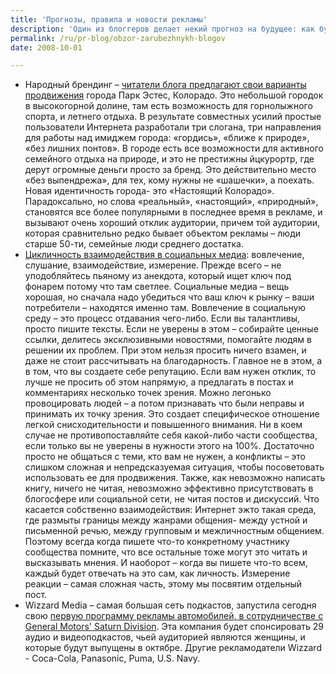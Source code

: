 ```yaml
---
title: 'Прогнозы, правила и новости рекламы'
description: 'Один из блоггеров делает некий прогноз на будущее: как будут выглядеть рекламные носители? Во-первых, появится монументальная реклама, в виде скульптур, зданий и барельефов. Во-вторых, учитывая некоторые случаи размещения рекламы на теле человека, можно предположить что появится реклама, наносящаяся специальной краской, так чтобы ее было видно только в ультрафиолетовых лучах, которые используются в клубе, либо в свете рентгеновских лучей. Возможно, для увеличения лояльности собственных сотрудников компании будут наносить на их тела корпоративные татуировки – этот прием уже использовала успешная в прошлом корпорация «якудза». Будет далее исследоваться туалетная тема, уже сейчас довольно популярная среди рекламистов – и возможно, реклама станет наноситься не толкьо на стены и двери, но и на сами писсуары и унитазы. Правда, тут рекламистам придется хорошо подумать над сообщением. Далее, если исходить из того, что реклама сопровождает человека всю жизнь .становятся очевидными пробелы в разработке: еще не создана реклама для размещения на весах для новорожденных и реклама на могильных плитах. Учитывая то, что уже есть реклама, которую размещают на хирургических салфетках и терапевтических кушетках – это не кажется совсем бессмысленным.'
permalink: /ru/pr-blog/obzor-zarubezhnykh-blogov
date: 2008-10-01

---
```


<ul>
<li>Народный брендинг – <a href="http://www.brandingwire.com/">читатели блога предлагают свои варианты продвижения</a> города Парк Эстес, Колорадо. Это небольшой городок в высокогорной долине, там есть возможность для горнолыжного спорта, и летнего отдыха. В результате совместных усилий простые пользователи Интернета разработали три слогана, три направления для работы над имиджем города: «гордись», «ближе к природе», «без лишних понтов». В городе есть все возможности для активного семейного отдыха на природе, и это не престижны йцкурортр, где дерут огромные деньги просто за бренд. Это действительно место «без выпендрежа», для тех, кому нужны не «шашечки», а поехать. Новая идентичность города-  это «Настоящий Колорадо». Парадоксально, но слова «реальный», «настоящий», «природный», становятся все более популярными в последнее время в рекламе, и вызывают очень хороший отклик аудитории, причем той аудитории, которая сравнительно редко бывает объектом рекламы – люди старше 50-ти, семейные люди среднего достатка. </li>
<li><a href="https://vengreso.com/blog/the-lifecycle-of-interaction-in-social-media">Цикличность взаимодействия в социальных медиа</a>: вовлечение, слушание, взаимодействие, измерение. Прежде всего – не уподобляйтесь пьяному из анекдота, который ищет ключ под фонарем потому что там светлее. Социальные медиа – вещь хорошая, но сначала надо убедиться что ваш ключ к рынку – ваши потребители – находятся именно там. Вовлечение в социальную среду – это процесс отдавания чего-либо. Если вы талантливы, просто пишите тексты. Если не уверены в этом – собирайте ценные ссылки, делитесь эксклюзивными новостями, помогайте людям в решении их проблем. При этом нельзя просить ничего взамен, и даже не стоит рассчитывать на благодарность. Главное не в этом, а в том, что вы создаете себе репутацию. Если вам нужен отклик, то лучше не просить об этом напрямую, а предлагать в постах и комментариях несколько точек зрения. Можно легонько провоцировать людей – а потом признавать что были неправы и принимать их точку зрения. Это создает специфическое отношение легкой снисходительности и повышенного внимания. Ни в коем случае не противопоставляйте себя какой-либо части сообщества, если только вы не уверены в нужности этого на 100%. Достаточно просто не общаться с теми, кто вам не нужен, а конфликты – это слишком сложная и непредсказуемая ситуация, чтобы посоветовать использовать ее для продвижения. Также, как невозможно написать книгу, ничего не читая, невозможно эффективно присутствовать в блогосфере или социальной сети, не читая постов и дискуссий. Что касается собственно взаимодействия: Интернет эжто такая среда, где размыты границы между жанрами общения-  между устной и письменной речью, между групповым и межличностным общением. Поэтому всегда когда пишете что-то конкретному участнику сообщества помните, что все остальные тоже могут это читать и высказывать мнения. И наоборот – когда вы пишете что-то всем, каждый будет отвечать на это сам, как личность.  Измерение реакции – самая сложная часть, этому мы посвятим отдельный пост. </li>
<li>Wizzard Media – самая большая сеть подкастов, запустила сегодня свою <a href="http://www.stockhouse.com/News/USReleasesDetail.aspx?n=7052313">первую программу рекламы автомобилей, в сотрудничестве с  General Motors' Saturn Division</a>. Эта компания будет спонсировать 29 аудио и видеоподкастов, чьей аудиторией являются женщины, и которые будут выпущены в октябре. Другие рекламодатели Wizzard  - Coca-Cola, Panasonic, Puma, U.S. Navy. </li></ul>

